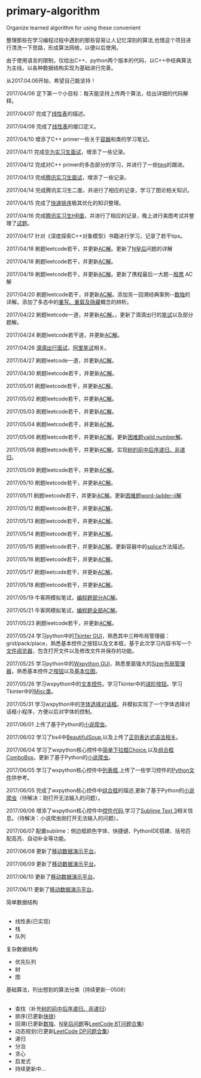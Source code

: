 # primary-algorithm
<p>Organize learned algorithm for using these convenient</p>
<p>整理那些在学习编程过程中遇到的那些容易让人记忆深刻的算法,也借这个项目进行清洗一下思路，形成算法网络，以便以后使用。</p>
<p>由于使用语言的限制，仅给出C++、python两个版本的代码，以C++中经典算法为主线，以各种数据结构实现为基础进行完善。</p>
<p>从2017.04.06开始，希望自己能坚持！</p>
<p>2017/04/06 定下第一个小目标：每天能坚持上传两个算法，给出详细的代码解释。</p>
<p>2017/04/07 完成了<a href=https://github.com/cbhust8025/primary-algorithm/tree/master/simple%20data%20structure/linear%20list>线性表</a>的描述。</p>
<p>2017/04/08 完成了<a href=https://github.com/cbhust8025/primary-algorithm/tree/master/simple%20data%20structure/linear%20list>线性表</a>的接口定义。</p>
<p>2017/04/10 增添了C++ primer一些关于<a href=https://github.com/cbhust8025/primary-algorithm/tree/master/jobs/C-%20basic%20concept/Container>容器</a>和类的学习笔记。</p>
<p>2017/04/11 完成<a href=https://github.com/cbhust8025/primary-algorithm/tree/master/jobs/Job%20interview/huawei>华为实习生面试</a>，增添了一些记录。</p>
<p>2017/04/12 完成对C++ primer的多态部分的学习，并进行了一些<a href=https://github.com/cbhust8025/primary-algorithm/tree/master/jobs/C-%20tips>tips</a>的跟进。</p>
<p>2017/04/13 完成<a href=https://github.com/cbhust8025/primary-algorithm/tree/master/jobs/Job%20interview/Tencent>腾讯实习生面试</a>，增添了一些记录。</p>
<p>2017/04/14 完成腾讯实习生二面，并进行了相应的记录，学习了图论相关知识。</p>
<p>2017/04/15 完成了<a href=https://github.com/cbhust8025/primary-algorithm/tree/master/Classical-Algorithm/quick_sort>快速排序</a>极其优化的知识整理。</p>
<p>2017/04/16 完成<a href=https://github.com/cbhust8025/primary-algorithm/tree/master/jobs/Job%20interview/Tencent>腾讯实习生HR面</a>，并进行了相应的记录，晚上进行美图考试并整理了<a href=https://github.com/cbhust8025/primary-algorithm/tree/master/jobs/Job%20interview/meitu>试题</a>。</p>
<p>2017/04/17 针对《深度探索C++对象模型》书籍进行学习，记录了若干tips。</p>
<p>2017/04/18 刷题leetcode若干，并更新<a href=https://github.com/cbhust8025/primary-algorithm/tree/master/leetcode>AC解</a>。更新了<a href= https://github.com/cbhust8025/primary-algorithm/tree/master/Classical-Algorithm/N-queen%20Problem>N皇后</a>问题的详解</p>
<p>2017/04/18 刷题leetcode若干，并更新<a href=https://github.com/cbhust8025/primary-algorithm/tree/master/LeetCode/C-%20project>AC解</a>。</p>
<p>2017/04/19 刷题leetcode若干，并更新<a href=https://github.com/cbhust8025/primary-algorithm/tree/master/LeetCode/C-%20project>AC解</a>。更新了携程最后一大题--<a href=https://github.com/cbhust8025/primary-algorithm/blob/newbranch/jobs/Job%20interview/xiecheng/README.md>股票</a> AC解</p>
<p>2017/04/20 刷题leetcode若干，并更新<a href=https://github.com/cbhust8025/primary-algorithm/tree/master/LeetCode/C-%20project>AC解</a>。添加另一回溯经典案例--<a href=https://github.com/cbhust8025/primary-algorithm/tree/newbranch/Classical-Algorithm/Sudoku>数独</a>的详解。添加了多态中的<a href=https://github.com/cbhust8025/primary-algorithm/blob/newbranch/jobs/C-%20basic%20concept/polymorphic/README.md>重写、重载及隐藏</a>概念的辨析。</p>
<p>2017/04/22 刷题leetcode一道，并更新<a href=https://github.com/cbhust8025/primary-algorithm/tree/master/LeetCode/C-%20project>AC解</a>。。更新了滴滴出行的<a href=https://github.com/cbhust8025/primary-algorithm/tree/newbranch/jobs/Job%20interview/didi>笔试</a>以及部分题解。
<p>2017/04/24 刷题leetcode若干道，并更新<a href=https://github.com/cbhust8025/primary-algorithm/tree/master/LeetCode/C-%20project>AC解</a>。
<p>2017/04/26 <a href=https://github.com/cbhust8025/primary-algorithm/blob/master/jobs/Job%20interview/didi/README.md>滴滴出行面试</a>。<a href=https://github.com/cbhust8025/primary-algorithm/tree/master/jobs/Job%20interview/ALiBaBa>阿里笔试</a>相关。</p>
<p>2017/04/27 刷题leetcode一道，并更新<a href=https://github.com/cbhust8025/primary-algorithm/tree/master/LeetCode/C-%20project>AC解</a>。</p>
<p>2017/04/30 刷题leetcode若干，并更新<a href=https://github.com/cbhust8025/primary-algorithm/tree/master/LeetCode/C-%20project>AC解</a>。</p>
<p>2017/05/01 刷题leetcode若干，并更新<a href=https://github.com/cbhust8025/primary-algorithm/tree/master/LeetCode/C-%20project>AC解</a>。</p>
<p>2017/05/02 刷题leetcode若干，并更新<a href=https://github.com/cbhust8025/primary-algorithm/tree/master/LeetCode/C-%20project>AC解</a>。</p>
<p>2017/05/03 刷题leetcode若干，并更新<a href=https://github.com/cbhust8025/primary-algorithm/tree/master/LeetCode/C-%20project>AC解</a>。</p>
<p>2017/05/04 刷题leetcode若干，并更新<a href=https://github.com/cbhust8025/primary-algorithm/tree/master/LeetCode/C-%20project>AC解</a>。</p>
<p>2017/05/06 刷题leetcode若干，并更新<a href=https://github.com/cbhust8025/primary-algorithm/tree/master/LeetCode/C-%20project>AC解</a>。更新<a href=https://github.com/cbhust8025/primary-algorithm/blob/master/LeetCode/ValuableHP/65_Valid%20Number.md>困难题vaild number解</a>。</p>
<p>2017/05/08 刷题leetcode若干，并更新<a href=https://github.com/cbhust8025/primary-algorithm/tree/master/LeetCode/C-%20project>AC解</a>。实现<a href=https://github.com/cbhust8025/primary-algorithm/blob/master/LeetCode/C-%20project/TreeHelper.md>树的前中后序递归、非递归</a>。</p>
<p>2017/05/09 刷题leetcode若干，并更新<a href=https://github.com/cbhust8025/primary-algorithm/tree/master/LeetCode/C-%20project>AC解</a>。</p>
<p>2017/05/10 刷题leetcode若干，并更新<a href=https://github.com/cbhust8025/primary-algorithm/tree/master/LeetCode/C-%20project>AC解</a>。</p>
<p>2017/05/11 刷题leetcode若干，并更新<a href=https://github.com/cbhust8025/primary-algorithm/tree/master/LeetCode/C-%20project>AC解</a>。更新<a href=https://github.com/cbhust8025/primary-algorithm/blob/master/LeetCode/ValuableHP/126_WordLadderII.md>困难题word-ladder-ii解</a></p>
<p>2017/05/12 刷题leetcode若干，并更新<a href=https://github.com/cbhust8025/primary-algorithm/tree/master/LeetCode/C-%20project>AC解</a>。</p>
<p>2017/05/13 刷题leetcode若干，并更新<a href=https://github.com/cbhust8025/primary-algorithm/tree/master/LeetCode/C-%20project>AC解</a>。</p>
<p>2017/05/14 刷题leetcode若干，并更新<a href=https://github.com/cbhust8025/primary-algorithm/tree/master/LeetCode/C-%20project>AC解</a>。</p>
<p>2017/05/15 刷题leetcode若干，并更新<a href=https://github.com/cbhust8025/primary-algorithm/tree/master/LeetCode/C-%20project>AC解</a>。更新容器中的<a href=https://github.com/cbhust8025/primary-algorithm/tree/master/jobs/C-%20basic%20concept>splice</a>方法描述。</p>
<p>2017/05/16 刷题leetcode若干，并更新<a href=https://github.com/cbhust8025/primary-algorithm/tree/master/LeetCode/C-%20project>AC解</a>。</p>
<p>2017/05/17 刷题leetcode若干，并更新<a href=https://github.com/cbhust8025/primary-algorithm/tree/master/LeetCode/C-%20project>AC解</a>。</p>
<p>2017/05/18 刷题leetcode若干，并更新<a href=https://github.com/cbhust8025/primary-algorithm/tree/master/LeetCode/C-%20project>AC解</a>。</p>
<p>2017/05/19 牛客网模拟笔试，<a href=https://github.com/cbhust8025/primary-algorithm/blob/master/jobs/Job%20interview/NiuKe/README.md>编程题部分AC解</a>。</p>
<p>2017/05/21 牛客网模拟笔试，<a href=https://github.com/cbhust8025/primary-algorithm/blob/master/jobs/Job%20interview/NiuKe/README.md>编程题全部AC解</a>。</p>
<p>2017/05/23 刷题leetcode若干，并更新<a href=https://github.com/cbhust8025/primary-algorithm/tree/master/LeetCode/C-%20project>AC解</a>。</p>
<p>2017/05/24 学习python中的<a href=https://github.com/cbhust8025/PythonLearn/tree/master/Tkinter>Tkinter GUI</a>，熟悉其中三种布局管理器：grid/pack/place，熟悉基本控件之按钮以及文本框，基于此次学习内容书写一个<a href=https://github.com/cbhust8025/PythonLearn/blob/master/Tkinter/BasicWidget/SomeTestForWidget/Tklearn1.5-txtread.py>文件阅览器</a>，包含打开文件以及修改文件并保存的功能。</p>
<p>2017/05/25 学习python中的<a href=https://github.com/cbhust8025/PythonLearn/tree/master/Wxpython>Wxpython GUI</a>，熟悉里面强大的<a href=https://github.com/cbhust8025/PythonLearn/tree/master/Wxpython/BasicWidget>Sizer布局管理器</a>，熟悉基本控件之<a href=https://github.com/cbhust8025/PythonLearn/blob/master/Wxpython/BasicWidget/Button.md>按钮</a>以及<a href=https://github.com/cbhust8025/PythonLearn/blob/master/Wxpython/BasicWidget/Bitmap.md>基本位图</a>。</p>
<p>2017/05/26 学习wxpython中的<a href=https://github.com/cbhust8025/PythonLearn/blob/master/Wxpython/BasicWidget/Text.md>文本控件</a>。学习Tkinter中的<a href=https://github.com/cbhust8025/PythonLearn/blob/master/Tkinter/BasicWidget/AdvanceButton.md>进阶按钮</a>。学习Tkinter中的<a href=https://github.com/cbhust8025/PythonLearn/blob/master/Tkinter/BasicWidget/Misc.md>Misc类</a>。</p>
<p>2017/05/31 学习wxpython中的<a href=https://github.com/cbhust8025/PythonLearn/blob/master/Wxpython/AdvanceWidget/FontDialog.py>字体选择对话框</a>。并模拟实现了一个字体选择对话框小程序，方便以后对字体的控制。</p>
<p>2017/06/01 上传了基于Python的<a href=https://github.com/cbhust8025/MySpider>小说爬虫</a>。</p>
<p>2017/06/02 学习了bs4中<a href=https://github.com/cbhust8025/PythonLearn/tree/master/BeautifulSoup>BeautifulSoup</a>,以及上传了<a href=https://github.com/cbhust8025/PythonLearn/tree/master/RegularExpression>正则表达式语法相关</a>。</p>
<p>2017/06/04 学习了wxpython核心控件中<a href=https://github.com/cbhust8025/PythonLearn/blob/master/Wxpython/BasicWidget/Choice.md>简单下拉框Choice</a>,以及<a href=https://github.com/cbhust8025/PythonLearn/blob/master/Wxpython/BasicWidget/ComboBox.md>组合框ComboBox</a>。更新了基于Python的<a href=https://github.com/cbhust8025/MySpider>小说爬虫</a>。</p></p>
<p>2017/06/05 学习了wxpython核心控件中<a href=https://github.com/cbhust8025/PythonLearn/blob/master/Wxpython/BasicWidget/ListCtrl.md>列表框</a>,上传了一些学习控件的<a href=https://github.com/cbhust8025/PythonLearn/tree/master/Wxpython/BasicWidget/SomeTestPythonFile>Python文件</a>供参考。</p>
<p>2017/06/05 完成了wxpython核心控件中<a href=https://github.com/cbhust8025/PythonLearn/blob/master/Wxpython/BasicWidget/ComboBox.md>组合框</a>的描述,更新了基于Python的<a href=https://github.com/cbhust8025/MySpider>小说爬虫</a>（待解决：刚打开无法输入的问题）。</p>
<p>2017/06/06 增添了wxpython核心控件中<a href=https://github.com/cbhust8025/PythonLearn/tree/master/Wxpython/BasicWidget/SomeWidgetHelp>控件代码</a>,学习了<a href=https://github.com/cbhust8025/PythonLearn/blob/master/ToolsHelp/SublimeText3.md>Sublime Text 3</a>相关信息。（待解决：小说爬虫刚打开无法输入的问题）。</p>
<p>2017/06/07 配置sublime：侧边框颜色字体、快捷键、PythonIDE搭建、括号匹配高亮、自动补全等功能。</p>
<p>2017/06/08 更新了<a href=https://github.com/cbhust8025/My-Project_yidong/tree/master/Version>移动数据演示平台</a>。</p>
<p>2017/06/09 更新了<a href=https://github.com/cbhust8025/My-Project_yidong/tree/master/Version>移动数据演示平台</a>。</p>
<p>2017/06/10 更新了<a href=https://github.com/cbhust8025/My-Project_yidong/tree/master/Version>移动数据演示平台</a>。</p>
<p>2017/06/11 更新了<a href=https://github.com/cbhust8025/My-Project_yidong/tree/master/Version>移动数据演示平台</a>。</p>
<p>简单数据结构
    <ul>
        <li>线性表(已实现)</li>
        <li>栈</li>
        <li>队列</li>
    </ul>
</p>
<p>复杂数据结构
    <ul>
    <li>优先队列</li>
    <li>树</li>
    <li>图</li>
    </ul>
</p>
<p>基础算法，列出想到的算法分类（持续更新--0508）
    <ul>
        <li>查找（补充<a href=https://github.com/cbhust8025/primary-algorithm/blob/master/LeetCode/C-%20project/TreeHelper.md>树的前中后序递归、非递归</a>）</li>
        <li>排序(已更新<a href=https://github.com/cbhust8025/primary-algorithm/tree/master/Classical-Algorithm/quick_sort>快排</a>)</li>         <li>回溯(已更新<a href=https://github.com/cbhust8025/primary-algorithm/tree/master/Classical-Algorithm/Sudoku>数独</a>、<a href=https://github.com/cbhust8025/primary-algorithm/tree/master/Classical-Algorithm/N-queen%20Problem>N皇后问题</a>等<a href=https://github.com/cbhust8025/primary-algorithm/blob/master/LeetCode/C-%20project/BackTrackingHelper.md>LeetCode BT问题合集</a>)</li>
        <li>动态规划(已更新<a href=https://github.com/cbhust8025/primary-algorithm/blob/master/LeetCode/C-%20project/DynamicProgrammingHelper.md>LeetCode DP问题合集</a>)</li>
        <li>递归</li>
        <li>分治</li>
        <li>贪心</li>
        <li>启发式</li>
        <li>持续更新中...</li>
    </ul>
</p>

